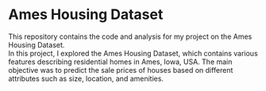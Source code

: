 # Ames Housing Dataset

This repository contains the code and analysis for my project on the Ames Housing Dataset.  
In this project, I explored the Ames Housing Dataset, which contains various features describing residential homes in Ames, Iowa, USA. The main objective was to predict the sale prices of houses based on different attributes such as size, location, and amenities.